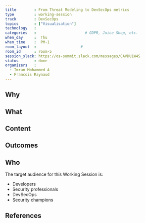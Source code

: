 ```yaml
---
title        : From Threat Modeling to DevSecOps metrics
type         : working-session
track        : DevSecOps
topics       : ["Visualisation"]
technology   :
categories   :                      # GDPR, Juice Shop, etc.
when_day     :  Thu
when_time    :  PM-1
room_layout  :                    #
room_id      : room-5
session_slack: https://os-summit.slack.com/messages/CAVDU1W4S
status       : done
organizers   :
  - Imran Mohammed A
  - Francois Raynaud
---
```


## Why

## What

## Content

## Outcomes


## Who

The target audience for this Working Session is:
 - Developers
 - Security professionals
 - DevSecOps
 - Security champions


## References

